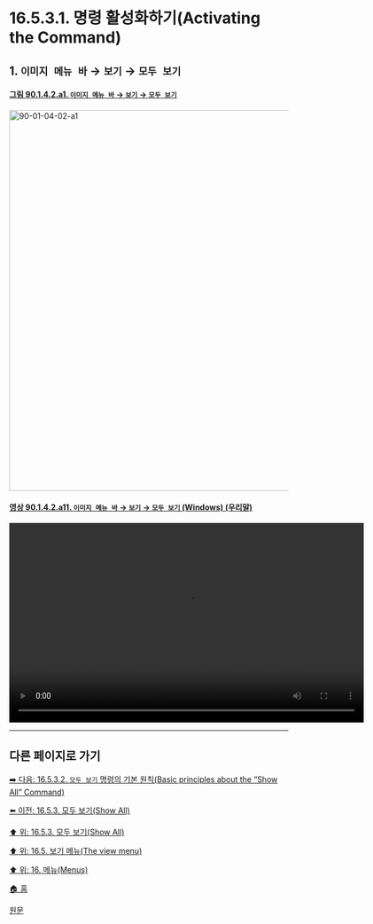 # 16.5.3.1. 명령 활성화하기(Activating the Command)

<a id="16-05-03-01-s1"></a>

## 1. `이미지 메뉴 바` → `보기` → `모두 보기`

<a id="90-01-04-02-a1"></a>

#### [그림 90.1.4.2.a1. `이미지 메뉴 바` → `보기` → `모두 보기`](./90-01-04-02-show_all.md#90-01-04-02-a1)
<img width="940" height="687" alt="90-01-04-02-a1" src="https://github.com/user-attachments/assets/6545738f-9e8c-40f4-afaa-787009b8448f" />

<a id="90-01-04-02-a11"></a>

#### [영상 90.1.4.2.a11. `이미지 메뉴 바` → `보기` → `모두 보기` (Windows) (우리말)](./90-01-04-02-show_all.md#90-01-04-02-a11)
<video controls="controls" width="640" height="360" src="https://github.com/user-attachments/assets/adddbd51-1a29-49ec-8132-afa1b5275ed6"></video>

***

## 다른 페이지로 가기

[➡️ 다음: 16.5.3.2. `모두 보기` 명령의 기본 원칙(Basic principles about the “Show All” Command)](./16-05-03-02-basic_pinciples_about_the_show_all_command.md)

[⬅️ 이전: 16.5.3. 모두 보기(Show All)](./16-05-03-00-show_all.md)

[⬆️ 위: 16.5.3. 모두 보기(Show All)](./16-05-03-00-show_all.md)

[⬆️ 위: 16.5. 보기 메뉴(The view menu)](./16-05-00-the-view-menu.md)

[⬆️ 위: 16. 메뉴(Menus)](./16-00-menus.md)

[🏠 홈](./00-home.md)

[원문](https://docs.gimp.org/2.10/ko/gimp-view-show-all.html#idm25340)